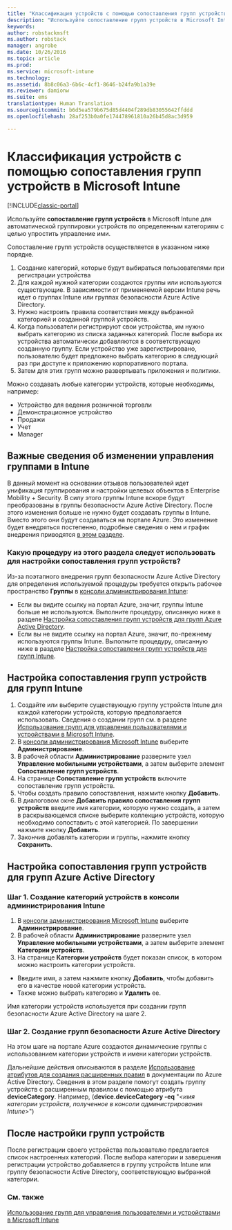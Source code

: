 ```yaml
---
title: "Классификация устройств с помощью сопоставления групп устройств | Документы Майкрософт"
description: "Используйте сопоставление групп устройств в Microsoft Intune, чтобы группировать устройства по определенным категориям для упрощения управления этими устройствами."
keywords: 
author: robstackmsft
ms.author: robstack
manager: angrobe
ms.date: 10/26/2016
ms.topic: article
ms.prod: 
ms.service: microsoft-intune
ms.technology: 
ms.assetid: 8b8c06a3-6b6c-4cf1-8646-b24fa9b1a39e
ms.reviewer: damionw
ms.suite: ems
translationtype: Human Translation
ms.sourcegitcommit: b6d5ea579b675d85d4404f289db83055642ffddd
ms.openlocfilehash: 28af253b0a0fe174478961810a26b45d8ac3d959

---
```


# <a name="categorize-devices-with-device-group-mapping-in-microsoft-intune"></a>Классификация устройств с помощью сопоставления групп устройств в Microsoft Intune

[!INCLUDE[classic-portal](../includes/classic-portal.md)]

Используйте **сопоставление групп устройств** в Microsoft Intune для автоматической группировки устройств по определенным категориям с целью упростить управление ими. 

Сопоставление групп устройств осуществляется в указанном ниже порядке.
1. Создание категорий, которые будут выбираться пользователями при регистрации устройства
2. Для каждой нужной категории создаются группы или используются существующие. В зависимости от применяемой версии Intune речь идет о группах Intune или группах безопасности Azure Active Directory.
2. Нужно настроить правила соответствия между выбранной категорией и созданной группой устройств.
3. Когда пользователи регистрируют свои устройства, им нужно выбрать категорию из списка заданных категорий. После выбора их устройства автоматически добавляются в соответствующую созданную группу. Если устройство уже зарегистрировано, пользователю будет предложено выбрать категорию в следующий раз при доступе к приложению корпоративного портала.
4. Затем для этих групп можно развертывать приложения и политики.

Можно создавать любые категории устройств, которые необходимы, например:
* Устройство для ведения розничной торговли
* Демонстрационное устройство
* Продажи
* Учет
* Manager

## <a name="important-information-about-a-change-in-group-management-for-intune"></a>Важные сведения об изменении управления группами в Intune

В данный момент на основании отзывов пользователей идет унификация группирования и настройки целевых объектов в Enterprise Mobility + Security. В силу этого группы Intune вскоре будут преобразованы в группы безопасности Azure Active Directory. После этого изменения больше не нужно будет создавать группы в Intune. Вместо этого они будут создаваться на портале Azure. Это изменение будет внедряться постепенно, подробные сведения о нем и график внедрения приводятся [в этом разделе](use-groups-to-manage-users-and-devices-with-microsoft-intune.md).

### <a name="which-procedure-in-this-topic-should-you-use-to-configure-device-group-mapping"></a>Какую процедуру из этого раздела следует использовать для настройки сопоставления групп устройств?

Из-за поэтапного внедрения групп безопасности Azure Active Directory для определения используемой процедуры требуется открыть рабочее пространство **Группы** в [консоли администрирования Intune](https://manage.microsoft.com):

-  Если вы видите ссылку на портал Azure, значит, группы Intune больше не используются. Выполните процедуру, описанную ниже в разделе [Настройка сопоставления групп устройств для групп Azure Active Directory](/intune/deploy-use/categorize-devices-with-device-group-mapping-in-microsoft-intune#how-to-configure-device-group-mapping-for-azure-active-directory-groups).
-  Если вы не видите ссылку на портал Azure, значит, по-прежнему используются группы Intune. Выполните процедуру, описанную ниже в разделе [Настройка сопоставления групп устройств для групп Intune](/intune/deploy-use/categorize-devices-with-device-group-mapping-in-microsoft-intune#how-to-configure-device-group-mapping-for-intune-groups).

## <a name="how-to-configure-device-group-mapping-for-intune-groups"></a>Настройка сопоставления групп устройств для групп Intune
1. Создайте или выберите существующую группу устройств Intune для каждой категории устройств, которую предполагается использовать. Сведения о создании групп см. в разделе [Использование групп для управления пользователями и устройствами в Microsoft Intune](use-groups-to-manage-users-and-devices-with-microsoft-intune.md).
2. В [консоли администрирования Microsoft Intune](https://manage.microsoft.com) выберите **Администрирование**.
3. В рабочей области **Администрирование** разверните узел **Управление мобильными устройствами**, а затем выберите элемент **Сопоставление групп устройств**.
4. На странице **Сопоставление групп устройств** включите сопоставление групп устройств.
5. Чтобы создать правило сопоставления, нажмите кнопку **Добавить**.
6. В диалоговом окне **Добавить правило сопоставления групп устройств** введите имя категории, которую нужно создать, а затем в раскрывающемся списке выберите коллекцию устройств, которую необходимо сопоставить с этой категорией. По завершении нажмите кнопку **Добавить**.
7. Закончив добавлять категории и группы, нажмите кнопку **Сохранить**.



## <a name="how-to-configure-device-group-mapping-for-azure-active-directory-groups"></a>Настройка сопоставления групп устройств для групп Azure Active Directory

### <a name="step-1---create-device-categories-in-the-intune-administration-console"></a>Шаг 1. Создание категорий устройств в консоли администрирования Intune
1. В [консоли администрирования Microsoft Intune](https://manage.microsoft.com) выберите **Администрирование**.
3. В рабочей области **Администрирование** разверните узел **Управление мобильными устройствами**, а затем выберите элемент **Категории устройств**.
4. На странице **Категории устройств** будет показан список, в котором можно настроить категории устройств. 
- Введите имя, а затем нажмите кнопку **Добавить**, чтобы добавить его в качестве новой категории устройств.
- Также можно выбрать категорию и **Удалить** ее.

Имя категории устройств используется при создании групп безопасности Azure Active Directory на шаге 2.

### <a name="step-2---create-azure-active-directory-security-groups"></a>Шаг 2. Создание групп безопасности Azure Active Directory

На этом шаге на портале Azure создаются динамические группы с использованием категории устройств и имени категории устройств.

Дальнейшие действия описываются в разделе [Использование атрибутов для создания расширенных правил](https://azure.microsoft.com/en-us/documentation/articles/active-directory-accessmanagement-groups-with-advanced-rules/#using-attributes-to-create-rules-for-device-objects) в документации по Azure Active Directory.
Сведения в этом разделе помогут создать группу устройств с расширенным правилом с помощью атрибута **deviceCategory**.
Например, (**device.deviceCategory -eq** "<*имя категории устройств, полученное в консоли администрирования Intune*>")


## <a name="after-you-configure-device-groups"></a>После настройки групп устройств

После регистрации своего устройства пользователю предлагается список настроенных категорий. После выбора категории и завершения регистрации устройство добавляется в группу устройств Intune или группу безопасности Active Directory, соответствующую выбранной категории.

### <a name="see-also"></a>См. также
[Использование групп для управления пользователями и устройствами в Microsoft Intune](use-groups-to-manage-users-and-devices-with-microsoft-intune.md)



<!--HONumber=Dec16_HO2-->


